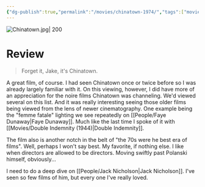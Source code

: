 ```yaml
---
{"dg-publish":true,"permalink":"/movies/chinatown-1974/","tags":["movies"],"created":"2024-06-18","updated":"2024-12-10"}
---
```



![Chinatown.jpg| 200](/img/user/Attachments/Chinatown.jpg)

# Review

 > Forget it, Jake, it's Chinatown.

A great film, of course. I had seen Chinatown once or twice before so I was already largely familiar with it. On this viewing, however, I did have more of an appreciation for the noire films Chinatown was channeling. We'd viewed several on this list. And it was really interesting seeing those older films being viewed from the lens of newer cinematography. One example being the "femme fatale" lighting we see repeatedly on [[People/Faye Dunaway\|Faye Dunaway]]. Much like the last time I spoke of it with [[Movies/Double Indemnity (1944)\|Double Indemnity]].

The film also is another notch in the belt of "the 70s were he best era of films". Well, perhaps I won't say best. My favorite, if nothing else. I like when directors are allowed to be directors. Moving swiftly past Polanski himself, obviously...

I need to do a deep dive on [[People/Jack Nicholson\|Jack Nicholson]]. I've seen so few films of him, but every one I've really loved.

